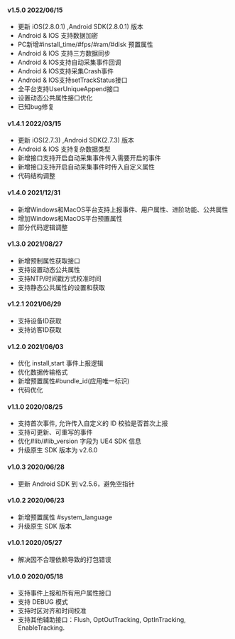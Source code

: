 #### v1.5.0 2022/06/15
* 更新 iOS(2.8.0.1) ,Android SDK(2.8.0.1) 版本
* Android & IOS 支持数据加密
* PC新增#install_time/#fps/#ram/#disk 预置属性
* Android & IOS 支持三方数据同步
* Android & IOS支持自动采集事件回调
* Android & IOS支持采集Crash事件
* Android & IOS支持setTrackStatus接口
* 全平台支持UserUniqueAppend接口
* 设置动态公共属性接口优化
* 已知bug修复

#### v1.4.1 2022/03/15
* 更新 iOS(2.7.3) ,Android SDK(2.7.3) 版本
* Android & IOS 支持复杂数据类型
* 新增接口支持开启自动采集事件传入需要开启的事件
* 新增接口支持开启自动采集事件时传入自定义属性
* 代码结构调整

#### v1.4.0 2021/12/31
* 新增Windows和MacOS平台支持上报事件、用户属性、进阶功能、公共属性
* 增加Windows和MacOS平台预置属性
* 部分代码逻辑调整

#### v1.3.0 2021/08/27
* 新增预制属性获取接口
* 支持设置动态公共属性
* 支持NTP/时间戳方式校准时间
* 支持静态公共属性的设置和获取

#### v1.2.1 2021/06/29
* 支持设备ID获取
* 支持访客ID获取

#### v1.2.0 2021/06/03
* 优化 install,start 事件上报逻辑
* 优化数据传输格式
* 新增预置属性#bundle_id(应用唯一标识)
* 代码优化

#### v1.1.0 2020/08/25
* 支持首次事件, 允许传入自定义的 ID 校验是否首次上报
* 支持可更新、可重写的事件
* 优化#lib/#lib_version 字段为 UE4 SDK 信息
* 升级原生 SDK 版本为 v2.6.0

#### v1.0.3 2020/06/28
* 更新 Android SDK 到 v2.5.6，避免空指针

#### v1.0.2 2020/06/23
* 新增预置属性 #system_language
* 升级原生 SDK 版本

#### v1.0.1 2020/05/27
* 解决因不合理依赖导致的打包错误

#### v1.0.0 2020/05/18
* 支持事件上报和所有用户属性接口
* 支持 DEBUG 模式
* 支持时区对齐和时间校准
* 支持其他辅助接口：Flush, OptOutTracking, OptInTracking, EnableTracking.
